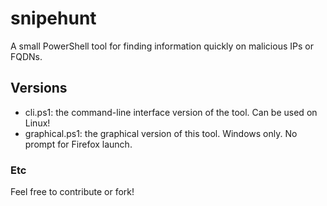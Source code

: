 # snipehunt
A small PowerShell tool for finding information quickly on malicious IPs or FQDNs.


## Versions
- cli.ps1:          the command-line interface version of the tool. Can be used on Linux!
- graphical.ps1:    the graphical version of this tool. Windows only. No prompt for Firefox launch.

### Etc
Feel free to contribute or fork! 
